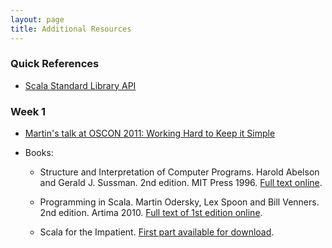 ```yaml
---
layout: page
title: Additional Resources
---
```


### Quick References

- [Scala Standard Library API](http://www.scala-lang.org/api/)

### Week 1

- [Martin's talk at OSCON 2011: Working Hard to Keep it Simple](http://www.youtube.com/watch?v=3jg1AheF4n0)
- Books:
  
  - Structure and Interpretation of Computer Programs. Harold Abelson
    and Gerald J. Sussman. 2nd edition. MIT Press 1996.
	[Full text online](http://mitpress.mit.edu/sicp/).
  	
  - Programming in Scala. Martin Odersky, Lex Spoon and Bill
    Venners. 2nd edition. Artima 2010.
	[Full text of 1st edition online](http://www.artima.com/pins1ed/).
  	
  - Scala for the Impatient.
    [First part available for download](http://typesafe.com/resources/scala-for-the-impatient).
